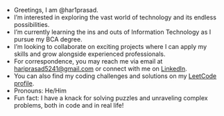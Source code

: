 - Greetings, I am @har1prasad.
- I’m interested in exploring the vast world of technology and its endless possibilities.
- I’m currently learning the ins and outs of Information Technology as I pursue my BCA degree.
- I’m looking to collaborate on exciting projects where I can apply my skills and grow alongside experienced professionals.
- For correspondence, you may reach me via email at hariprasad5241@gmail.com or connect with me on [LinkedIn](https://www.linkedin.com/in/hariprasad-ap).
- You can also find my coding challenges and solutions on my [LeetCode profile](https://leetcode.com/u/har1prasad/).
- Pronouns: He/Him
- Fun fact: I have a knack for solving puzzles and unraveling complex problems, both in code and in real life!

<!---
har1prasad/har1prasad is a ✨ special ✨ repository because its `README.md` (this file) appears on your GitHub profile.
You can click the Preview link to take a look at your changes.
--->
